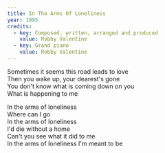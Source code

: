 ```yaml
---
title: In The Arms Of Loneliness
year: 1995
credits:
  - key: Composed, written, arranged and produced
    value: Robby Valentine
  - key: Grand piano
    value: Robby Valentine
---
```


<p>Sometimes it seems this road leads to love<br />
Then you wake up, your dearest's gone<br />
You don't know what is coming down on you<br />
What is happening to me</p>

<p>In the arms of loneliness<br />
Where can I go<br />
In the arms of loneliness<br />
I'd die without a home<br />
Can't you see what it did to me<br />
In the arms of loneliness I'm meant to be</p>